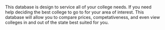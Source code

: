 This database is design to service all of your college needs. If you need help deciding the best college to go to for your area of interest. This database will allow you to compare prices, competativeness, and even view colleges in and out of the state best suited for you.
